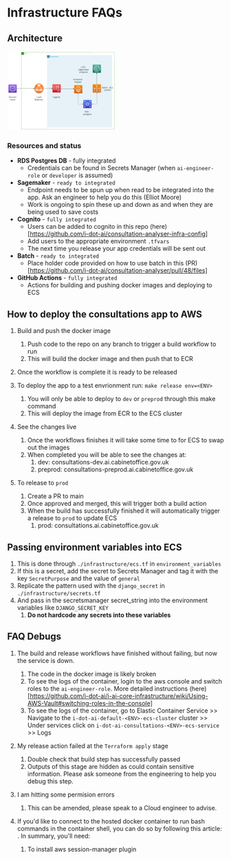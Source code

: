 # Infrastructure FAQs

## Architecture
<img src="architecture_diagram.png" alt="drawing" width="50%"/>

### Resources and status
* **RDS Postgres DB** - fully integrated
  * Credentials can be found in Secrets Manager (when `ai-engineer-role` or `developer` is assumed)
* **Sagemaker** - `ready to integrated`
  * Endpoint needs to be spun up when read to be integrated into the app. Ask an engineer to help you do this (Elliot Moore)
  * Work is ongoing to spin these up and down as and when they are being used to  save costs
* **Cognito** - `fully integrated`
  * Users can be added to cognito in this repo (here)[https://github.com/i-dot-ai/consultation-analyser-infra-config]
  * Add users to the appropriate environment `.tfvars`
  * The next time you release your app credentials will be sent out
* **Batch** - `ready to integrated`
  * Place holder code provided on how to use batch in this (PR)[https://github.com/i-dot-ai/consultation-analyser/pull/48/files]
* **GitHub Actions** - `fully integrated`
  * Actions for building and pushing docker images and deploying to ECS

## How to deploy the consultations app to AWS
1. Build and push the docker image
   1. Push code to the repo on any branch to trigger a build workflow to run
   2. This will build the docker image and then push that to ECR
   
2. Once the workflow is complete it is ready to be released

3. To deploy the app to a test envrionment run: `make release env=<ENV>`
   1. You will only be able to deploy to `dev` or `preprod` through this make command
   2. This will deploy the image from ECR to the ECS cluster

4. See the changes live 
   1. Once the workflows finishes it will take some time to for ECS to swap out the images
   2. When completed you will be able to see the changes at:
      1. dev: consultations-dev.ai.cabinetoffice.gov.uk
      2. preprod: consultations-preprod.ai.cabinetoffice.gov.uk

5. To release to `prod` 
   1. Create a PR to main
   2. Once approved and merged, this will trigger both a build action
   3. When the build has successfully finished it will automatically trigger a release to `prod` to update ECS
      1. prod: consultations.ai.cabinetoffice.gov.uk

## Passing environment variables into ECS
1. This is done through `./infrastructure/ecs.tf` in `environment_variables`
2. If this is a secret, add the secret to Secrets Manager and tag it with the key `SecretPurpose` and the value of `general`
3. Replicate the pattern used with the `django_secret` in `./infrastructure/secrets.tf`
4. And pass in the secretsmanager secret_string into the environment variables like `DJANGO_SECRET_KEY`
   1. **Do not hardcode any secrets into these variables**

## FAQ Debugs
1. The build and release workflows have finished without failing, but now the service is down.
   1. The code in the docker image is likely broken
   2. To see the logs of the container, login to the aws console and switch roles to the `ai-engineer-role`. More detailed instructions (here)[https://github.com/i-dot-ai/i-ai-core-infrastructure/wiki/Using-AWS-Vault#switching-roles-in-the-console]
   3. To see the logs of the container, go to Elastic Container Service >> Navigate to the `i-dot-ai-default-<ENV>-ecs-cluster` cluster >> Under services click on `i-dot-ai-consultations-<ENV>-ecs-service` >> Logs
   
2. My release action failed at the `Terraform apply` stage
   1. Double check that build step has successfully passed
   2. Outputs of this stage are hidden as could contain sensitive information. Please ask someone from the engineering to help you debug this step. 

3. I am hitting some permision errors
   1. This can be amended, please speak to a Cloud engineer to advise.

4. If you'd like to connect to the hosted docker container to run bash commands in the container shell, you can do so by following this article: . In summary, you'll need:
   1. To install aws session-manager plugin

